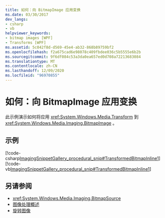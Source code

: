 ```yaml
---
title: 如何：向 BitmapImage 应用变换
ms.date: 03/30/2017
dev_langs:
- csharp
- vb
helpviewer_keywords:
- bitmap images [WPF]
- Transforms [WPF]
ms.assetid: 5c042f8d-d569-45e4-ab32-868b89759bf2
ms.openlocfilehash: f2a675cad6e98078c409fbdee036c5b5555e6b2b
ms.sourcegitcommit: 9f6df084c53a3da0ea657ed0d708a72213683084
ms.translationtype: MT
ms.contentlocale: zh-CN
ms.lasthandoff: 12/09/2020
ms.locfileid: "96970855"
---
```

# <a name="how-to-apply-a-transform-to-a-bitmapimage"></a>如何：向 BitmapImage 应用变换
此示例演示如何将应用 <xref:System.Windows.Media.Transform> 到 <xref:System.Windows.Media.Imaging.BitmapImage> 。  
  
## <a name="example"></a>示例  
 [!code-csharp[ImagingSnippetGallery_procedural_snip#TransformedBitmapInline1](~/samples/snippets/csharp/VS_Snippets_Wpf/ImagingSnippetGallery_procedural_snip/CSharp/TransformedBitmapExample.cs#transformedbitmapinline1)]
 [!code-vb[ImagingSnippetGallery_procedural_snip#TransformedBitmapInline1](~/samples/snippets/visualbasic/VS_Snippets_Wpf/ImagingSnippetGallery_procedural_snip/VB/TransformedBitmapExample.vb#transformedbitmapinline1)]  
  
## <a name="see-also"></a>另请参阅

- <xref:System.Windows.Media.Imaging.BitmapSource>
- [图像处理概述](imaging-overview.md)
- [旋转图像](../controls/how-to-rotate-an-image.md)
